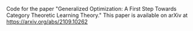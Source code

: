 Code for the paper "Generalized Optimization: A First Step Towards Category Theoretic Learning Theory." This paper is available on arXiv at https://arxiv.org/abs/2109.10262
